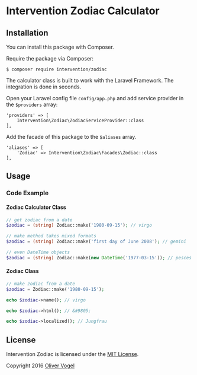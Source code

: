 # Intervention Zodiac Calculator

## Installation

You can install this package with Composer.

Require the package via Composer:

    $ composer require intervention/zodiac

The calculator class is built to work with the Laravel Framework. The integration is done in seconds.

Open your Laravel config file `config/app.php` and add service provider in the `$providers` array:
    
    'providers' => [
        Intervention\Zodiac\ZodiacServiceProvider::class
    ],

Add the facade of this package to the `$aliases` array.

    'aliases' => [
        'Zodiac' => Intervention\Zodiac\Facades\Zodiac::class
    ],

## Usage

### Code Example

#### Zodiac Calculator Class

```php
// get zodiac from a date
$zodiac = (string) Zodiac::make('1980-09-15'); // virgo

// make method takes mixed formats
$zodiac = (string) Zodiac::make('first day of June 2008'); // gemini

// even DateTime objects
$zodiac = (string) Zodiac::make(new DateTime('1977-03-15')); // pesces
```

#### Zodiac Class

```php
// make zodiac from a date
$zodiac = Zodiac::make('1980-09-15');

echo $zodiac->name(); // virgo

echo $zodiac->html(); // &#9805;

echo $zodiac->localized(); // Jungfrau
```

## License

Intervention Zodiac is licensed under the [MIT License](http://opensource.org/licenses/MIT).

Copyright 2016 [Oliver Vogel](http://olivervogel.com/)
